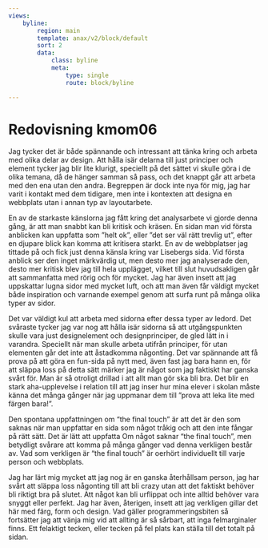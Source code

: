```yaml
---
views:
    byline:
        region: main
        template: anax/v2/block/default
        sort: 2
        data:
            class: byline
            meta:
                type: single
                route: block/byline

---
```


Redovisning kmom06
=========================

Jag tycker det är både spännande och intressant att tänka kring och arbeta med olika delar av design. Att hålla isär delarna till just principer och element tycker jag blir lite klurigt, speciellt på det sättet vi skulle göra i de olika temana, då de hänger samman så pass, och det knappt går att arbeta med den ena utan den andra. Begreppen är dock inte nya för mig, jag har varit i kontakt med dem tidigare, men inte i kontexten att designa en webbplats utan i annan typ av layoutarbete.

En av de starkaste känslorna jag fått kring det analysarbete vi gjorde denna gång, är att man snabbt kan bli kritisk och kräsen. En sidan man vid första anblicken kan uppfatta som ”helt ok”, eller ”det ser väl rätt trevlig ut”, efter en djupare blick kan komma att kritisera starkt. En av de webbplatser jag tittade på och fick just denna känsla kring var Lisebergs sida. Vid första anblick ser den inget märkvärdig ut, men desto mer jag analyserade den, desto mer kritisk blev jag till hela upplägget, vilket till slut huvudsakligen går att sammanfatta med rörig och för mycket. Jag har även insett att jag uppskattar lugna sidor med mycket luft, och att man även får väldigt mycket både inspiration och varnande exempel genom att surfa runt på många olika typer av sidor.

Det var väldigt kul att arbeta med sidorna efter dessa typer av ledord. Det svåraste tycker jag var nog att hålla isär sidorna så att utgångspunkten skulle vara just designelement och designprinciper, de gled lätt in i varandra. Speciellt när man skulle arbeta utifrån principer, för utan elementen går det inte att åstadkomma någonting. Det var spännande att få prova på att göra en fun-sida på nytt med, även fast jag bara hann en, för att släppa loss på detta sätt märker jag är något som jag faktiskt har ganska svårt för. Man är så otroligt drillad i att allt man gör ska bli bra. Det blir en stark aha-upplevelse i relation till att jag inser hur mina elever i skolan måste känna det många gånger när jag uppmanar dem till ”prova att leka lite med färgen bara!”.

Den spontana uppfattningen om “the final touch” är att det är den som saknas när man uppfattar en sida som något tråkig och att den inte fångar på rätt sätt. Det är lätt att uppfatta Om något saknar “the final touch”, men betydligt svårare att komma på många gånger vad denna verkligen består av. Vad som verkligen är “the final touch” är oerhört individuellt till varje person och webbplats.

Jag har lärt mig mycket att jag nog är en ganska återhållsam person, jag har svårt att släppa loss någonting till att bli crazy utan att det faktiskt behöver bli riktigt bra på slutet. Att något kan bli urflippat och inte alltid behöver vara snyggt eller perfekt. Jag har även, återigen, insett att jag verkligen gillar det här med färg, form och design. Vad gäller programmeringsbiten så fortsätter jag att vänja mig vid att allting är så sårbart, att inga felmarginaler finns. Ett felaktigt tecken, eller tecken på fel plats kan ställa till det totalt på sidan.
